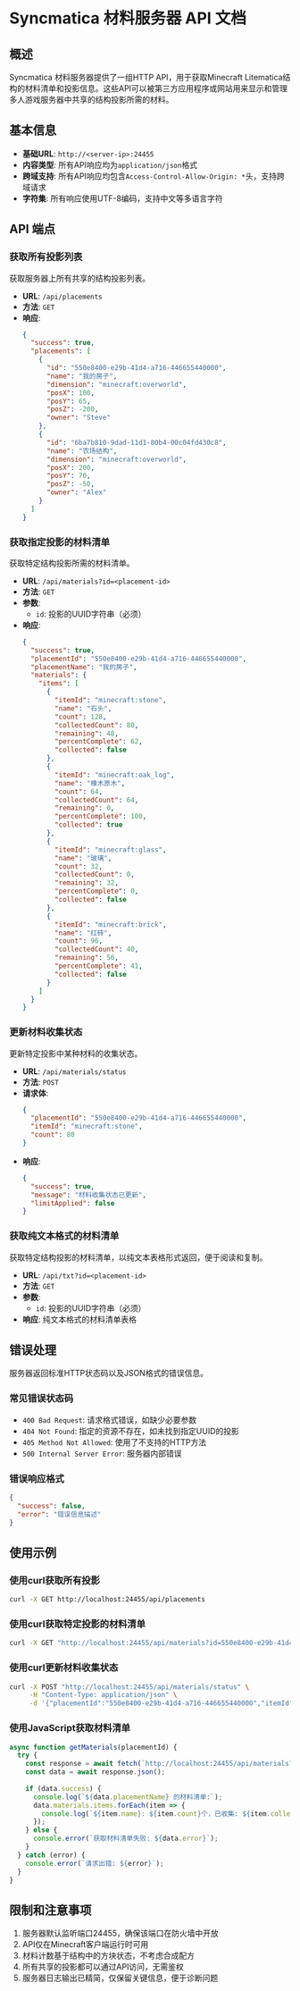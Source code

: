 # Syncmatica 材料服务器 API 文档

## 概述

Syncmatica 材料服务器提供了一组HTTP API，用于获取Minecraft Litematica结构的材料清单和投影信息。这些API可以被第三方应用程序或网站用来显示和管理多人游戏服务器中共享的结构投影所需的材料。

## 基本信息

- **基础URL**: `http://<server-ip>:24455`
- **内容类型**: 所有API响应均为`application/json`格式
- **跨域支持**: 所有API响应均包含`Access-Control-Allow-Origin: *`头，支持跨域请求
- **字符集**: 所有响应使用UTF-8编码，支持中文等多语言字符

## API 端点

### 获取所有投影列表

获取服务器上所有共享的结构投影列表。

- **URL**: `/api/placements`
- **方法**: `GET`
- **响应**: 
  ```json
  {
    "success": true,
    "placements": [
      {
        "id": "550e8400-e29b-41d4-a716-446655440000",
        "name": "我的房子",
        "dimension": "minecraft:overworld",
        "posX": 100,
        "posY": 65,
        "posZ": -200,
        "owner": "Steve"
      },
      {
        "id": "6ba7b810-9dad-11d1-80b4-00c04fd430c8",
        "name": "农场结构",
        "dimension": "minecraft:overworld",
        "posX": 200,
        "posY": 70,
        "posZ": -50,
        "owner": "Alex"
      }
    ]
  }
  ```

### 获取指定投影的材料清单

获取特定结构投影所需的材料清单。

- **URL**: `/api/materials?id=<placement-id>`
- **方法**: `GET`
- **参数**: 
  - `id`: 投影的UUID字符串（必须）
- **响应**: 
  ```json
  {
    "success": true,
    "placementId": "550e8400-e29b-41d4-a716-446655440000",
    "placementName": "我的房子",
    "materials": {
      "items": [
        {
          "itemId": "minecraft:stone",
          "name": "石头",
          "count": 128,
          "collectedCount": 80,
          "remaining": 48,
          "percentComplete": 62,
          "collected": false
        },
        {
          "itemId": "minecraft:oak_log",
          "name": "橡木原木",
          "count": 64,
          "collectedCount": 64,
          "remaining": 0,
          "percentComplete": 100,
          "collected": true
        },
        {
          "itemId": "minecraft:glass",
          "name": "玻璃",
          "count": 32,
          "collectedCount": 0,
          "remaining": 32,
          "percentComplete": 0,
          "collected": false
        },
        {
          "itemId": "minecraft:brick",
          "name": "红砖",
          "count": 96,
          "collectedCount": 40,
          "remaining": 56,
          "percentComplete": 41,
          "collected": false
        }
      ]
    }
  }
  ```

### 更新材料收集状态

更新特定投影中某种材料的收集状态。

- **URL**: `/api/materials/status`
- **方法**: `POST`
- **请求体**:
  ```json
  {
    "placementId": "550e8400-e29b-41d4-a716-446655440000",
    "itemId": "minecraft:stone",
    "count": 80
  }
  ```
- **响应**:
  ```json
  {
    "success": true,
    "message": "材料收集状态已更新",
    "limitApplied": false
  }
  ```

### 获取纯文本格式的材料清单

获取特定结构投影的材料清单，以纯文本表格形式返回，便于阅读和复制。

- **URL**: `/api/txt?id=<placement-id>`
- **方法**: `GET`
- **参数**: 
  - `id`: 投影的UUID字符串（必须）
- **响应**: 纯文本格式的材料清单表格

## 错误处理

服务器返回标准HTTP状态码以及JSON格式的错误信息。

### 常见错误状态码

- `400 Bad Request`: 请求格式错误，如缺少必要参数
- `404 Not Found`: 指定的资源不存在，如未找到指定UUID的投影
- `405 Method Not Allowed`: 使用了不支持的HTTP方法
- `500 Internal Server Error`: 服务器内部错误

### 错误响应格式

```json
{
  "success": false,
  "error": "错误信息描述"
}
```

## 使用示例

### 使用curl获取所有投影

```bash
curl -X GET http://localhost:24455/api/placements
```

### 使用curl获取特定投影的材料清单

```bash
curl -X GET "http://localhost:24455/api/materials?id=550e8400-e29b-41d4-a716-446655440000"
```

### 使用curl更新材料收集状态

```bash
curl -X POST "http://localhost:24455/api/materials/status" \
     -H "Content-Type: application/json" \
     -d '{"placementId":"550e8400-e29b-41d4-a716-446655440000","itemId":"minecraft:stone","count":80}'
```

### 使用JavaScript获取材料清单

```javascript
async function getMaterials(placementId) {
  try {
    const response = await fetch(`http://localhost:24455/api/materials?id=${placementId}`);
    const data = await response.json();
    
    if (data.success) {
      console.log(`${data.placementName} 的材料清单:`);
      data.materials.items.forEach(item => {
        console.log(`${item.name}: ${item.count}个，已收集: ${item.collectedCount}个 (${item.percentComplete}%)`);
      });
    } else {
      console.error(`获取材料清单失败: ${data.error}`);
    }
  } catch (error) {
    console.error(`请求出错: ${error}`);
  }
}
```

## 限制和注意事项

1. 服务器默认监听端口24455，确保该端口在防火墙中开放
2. API仅在Minecraft客户端运行时可用
3. 材料计数基于结构中的方块状态，不考虑合成配方
4. 所有共享的投影都可以通过API访问，无需鉴权
5. 服务器日志输出已精简，仅保留关键信息，便于诊断问题 